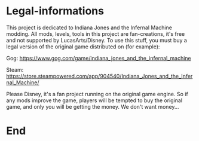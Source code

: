 # Legal-informations

This project is dedicated to Indiana Jones and the Infernal Machine modding. All mods, levels, tools in this project are fan-creations, it's free and not supported by LucasArts/Disney. To use this stuff, you must buy a legal version of the original game distributed on (for example):

Gog:
https://www.gog.com/game/indiana_jones_and_the_infernal_machine

Steam:
https://store.steampowered.com/app/904540/Indiana_Jones_and_the_Infernal_Machine/

Please Disney, it's a fan project running on the original game engine. So if any mods improve the game, players will be tempted to buy the original game, and only you will be getting the money. We don't want money...

# End
